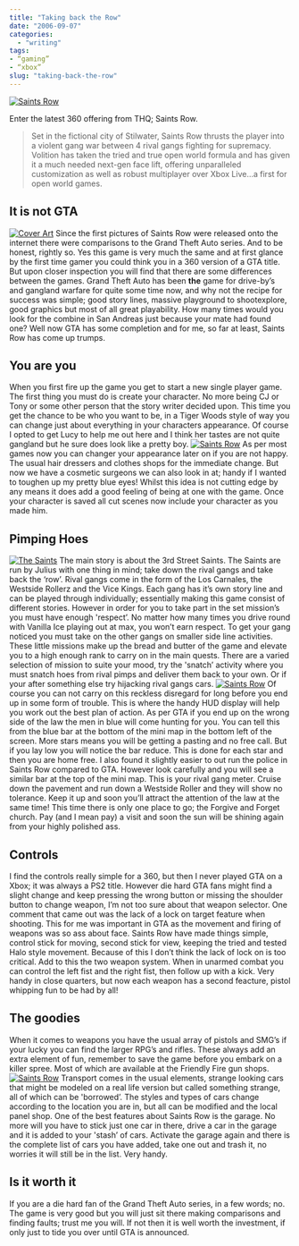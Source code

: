 ```yaml
---
title: "Taking back the Row"
date: "2006-09-07"
categories:
  - "writing"
tags:
- “gaming”
- “xbox”
slug: "taking-back-the-row"
---
```


 [![Saints Row][image-1]][1]

Enter the latest 360 offering from THQ; Saints Row.

> Set in the fictional city of Stilwater, Saints Row thrusts the player into a violent gang war between 4 rival gangs fighting for supremacy. Volition has taken the tried and true open world formula and has given it a much needed next-gen face lift, offering unparalleled customization as well as robust multiplayer over Xbox Live…a first for open world games.

## It is not GTA

 [![Cover Art][image-2]][2]
Since the first pictures of Saints Row were released onto the internet there were comparisons to the Grand Theft Auto series. And to be honest, rightly so. Yes this game is very much the same and at first glance by the first time gamer you could think you in a 360 version of a GTA title. But upon closer inspection you will find that there are some differences between the games. Grand Theft Auto has been **the** game for drive-by’s and gangland warfare for quite some time now, and why not the recipe for success was simple; good story lines, massive playground to shootexplore, good graphics but most of all great playability. How many times would you look for the combine in San Andreas just because your mate had found one? Well now GTA has some completion and for me, so far at least, Saints Row has come up trumps.

## You are you

When you first fire up the game you get to start a new single player game. The first thing you must do is create your character. No more being CJ or Tony or some other person that the story writer decided upon. This time you get the chance to be who you want to be, in a Tiger Woods style of way you can change just about everything in your characters appearance. Of course I opted to get Lucy to help me out here and I think her tastes are not quite gangland but he sure does look like a pretty boy.
 [![Saints Row][image-3]][3]
As per most games now you can changer your appearance later on if you are not happy. The usual hair dressers and clothes shops for the immediate change. But now we have a cosmetic surgeons we can also look in at; handy if I wanted to toughen up my pretty blue eyes! Whilst this idea is not cutting edge by any means it does add a good feeling of being at one with the game. Once your character is saved all cut scenes now include your character as you made him.

## Pimping Hoes

 [![The Saints][image-4]][4]
The main story is about the 3rd Street Saints. The Saints are run by Julius with one thing in mind; take down the rival gangs and take back the ‘row’. Rival gangs come in the form of the Los Carnales, the Westside Rollerz and the Vice Kings. Each gang has it’s own story line and can be played through individually; essentially making this game consist of different stories. However in order for you to take part in the set mission’s you must have enough 'respect’. No matter how many times you drive round with Vanilla Ice playing out at max, you won’t earn respect. To get your gang noticed you must take on the other gangs on smaller side line activities. These little missions make up the bread and butter of the game and elevate you to a high enough rank to carry on in the main quests. There are a varied selection of mission to suite your mood, try the 'snatch’ activity where you must snatch hoes from rival pimps and deliver them back to your own. Or if your after something else try hijacking rival gangs cars.
 [![Saints Row][image-5]][5]
Of course you can not carry on this reckless disregard for long before you end up in some form of trouble. This is where the handy HUD display will help you work out the best plan of action. As per GTA if you end up on the wrong side of the law the men in blue will come hunting for you. You can tell this from the blue bar at the bottom of the mini map in the bottom left of the screen. More stars means you will be getting a pasting and no free call. But if you lay low you will notice the bar reduce. This is done for each star and then you are home free. I also found it slightly easier to out run the police in Saints Row compared to GTA. However look carefully and you will see a similar bar at the top of the mini map. This is your rival gang meter. Cruise down the pavement and run down a Westside Roller and they will show no tolerance. Keep it up and soon you’ll attract the attention of the law at the same time! This time there is only one place to go; the Forgive and Forget church. Pay (and I mean pay) a visit and soon the sun will be shining again from your highly polished ass.

## Controls

I find the controls really simple for a 360, but then I never played GTA on a Xbox; it was always a PS2 title. However die hard GTA fans might find a slight change and keep pressing the wrong button or missing the shoulder button to change weapon, I’m not too sure about that weapon selector. One comment that came out was the lack of a lock on target feature when shooting. This for me was important in GTA as the movement and firing of weapons was so ass about face. Saints Row have made things simple, control stick for moving, second stick for view, keeping the tried and tested Halo style movement. Because of this I don’t think the lack of lock on is too critical. Add to this the two weapon system. When in unarmed combat you can control the left fist and the right fist, then follow up with a kick. Very handy in close quarters, but now each weapon has a second feacture, pistol whipping fun to be had by all!

## The goodies

When it comes to weapons you have the usual array of pistols and SMG’s if your lucky you can find the larger RPG’s and rifles. These always add an extra element of fun, remember to save the game before you embark on a killer spree. Most of which are available at the Friendly Fire gun shops.
 [![Saints Row][image-6]][6]
Transport comes in the usual elements, strange looking cars that might be modeled on a real life version but called something strange, all of which can be 'borrowed’. The styles and types of cars change according to the location you are in, but all can be modified and the local panel shop. One of the best features about Saints Row is the garage. No more will you have to stick just one car in there, drive a car in the garage and it is added to your 'stash’ of cars. Activate the garage again and there is the complete list of cars you have added, take one out and trash it, no worries it will still be in the list. Very handy.

## Is it worth it

If you are a die hard fan of the Grand Theft Auto series, in a few words; no. The game is very good but you will just sit there making comparisons and finding faults; trust me you will. If not then it is well worth the investment, if only just to tide you over until GTA is announced.

[1]:	https://www.flickr.com/photos/funkylarma/236710745/ "Photo Sharing"
[2]:	https://www.flickr.com/photos/funkylarma/236710746/ "Photo Sharing"
[3]:	https://www.flickr.com/photos/funkylarma/236710749/ "Photo Sharing"
[4]:	https://www.flickr.com/photos/funkylarma/236710747/ "Photo Sharing"
[5]:	https://www.flickr.com/photos/funkylarma/236710748/ "Photo Sharing"
[6]:	https://www.flickr.com/photos/funkylarma/236710750/ "Photo Sharing"

[image-1]:	/images/236710745_658b346ac5.jpg
[image-2]:	/images/236710746_c61b97df3d_m.jpg
[image-3]:	/images/236710749_5c2f5c206c_m.jpg
[image-4]:	/images/236710747_d48c9d234d_m.jpg
[image-5]:	/images/236710748_901f787afa_m.jpg
[image-6]:	/images/236710750_fb44cd723a_m.jpg